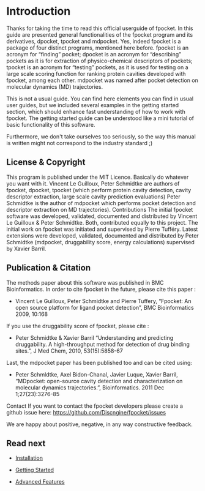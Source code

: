 

# Introduction

Thanks for taking the time to read this official userguide of fpocket. In this guide are presented general functionalities of the fpocket program and its derivatives, dpocket, tpocket and mdpocket. Yes, indeed fpocket is a package of four distinct programs, mentioned here before. fpocket is an acronym for “finding” pocket; dpocket is an acronym for “describing” pockets as it is for extraction of physico-chemical descriptors of pockets; tpocket is an acronym for “testing” pockets, as it is used for testing on a large scale scoring function for ranking protein cavities developed with fpocket, among each other. mdpocket was named after pocket detection on molecular dynamics (MD) trajectories.

This is not a usual guide. You can find here elements you can find in usual user guides, but we included several examples in the getting started section, which should enhance fast understanding of how to work with fpocket. The getting started guide can be understood like a mini tutorial of basic functionality of this software.

Furthermore, we don't take ourselves too seriously, so the way this manual is written might not correspond to the industry standard ;)

## License & Copyright

This program is published under the MIT Licence. Basically do whatever you want with it. 
Vincent Le Guilloux, Peter Schmidtke are authors of fpocket, dpocket, tpocket (which perform protein cavity detection, cavity descriptor extraction, large scale cavity prediction evaluations) Peter Schmidtke is the author of mdpocket which performs pocket detection and descriptor extraction on MD trajectories).
Contributions
The initial fpocket software was developed, validated, documented and distributed by Vincent Le Guilloux & Peter Schmidtke. Both, contributed equally to this project. The initial work on fpocket was initiated and supervised by Pierre Tufféry.
Latest extensions were developed, validated, documented and distributed by Peter Schmidtke (mdpocket, druggability score, energy calculations) supervised by Xavier Barril.


## Publication & Citation

The methods paper about this software was published in BMC Bioinformatics. In order to cite fpocket in the future, please cite this paper :

- Vincent Le Guilloux, Peter Schmidtke and Pierre Tuffery, “Fpocket: An open source platform for ligand pocket detection”, BMC Bioinformatics 2009, 10:168

If you use the druggability score of fpocket, please cite :

- Peter Schmidtke & Xavier Barril “Understanding and predicting druggability. A high-throughput method for detection of drug binding sites.”, J Med Chem, 2010, 53(15):5858-67

Last, the mdpocket paper has been published too and can be cited using:

- Peter Schmldtke, Axel Bidon-Chanal, Javier Luque, Xavier Barril, “MDpocket: open-source cavity detection and characterization on molecular dynamics trajectories.”, Bioinformatics. 2011 Dec 1;27(23):3276-85

Contact
If you want to contact the fpocket developers please create a github issue here: https://github.com/Discngine/fpocket/issues

We are happy about positive, negative, in any way constructive feedback.

## Read next

* [Installation](INSTALLATION.md)

* [Getting Started](GETTINGSTARTED.md)

* [Advanced Features](ADVANCED.md)
